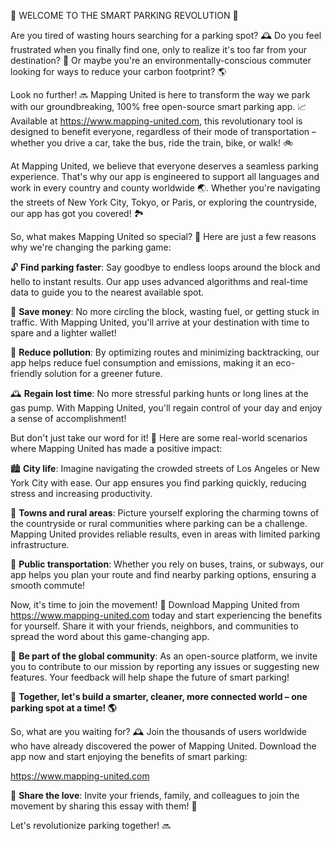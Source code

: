 🚨 WELCOME TO THE SMART PARKING REVOLUTION 🚨

Are you tired of wasting hours searching for a parking spot? 🕰️ Do you feel frustrated when you finally find one, only to realize it's too far from your destination? 💪 Or maybe you're an environmentally-conscious commuter looking for ways to reduce your carbon footprint? 🌎

Look no further! 🔜 Mapping United is here to transform the way we park with our groundbreaking, 100% free open-source smart parking app. 📈 Available at https://www.mapping-united.com, this revolutionary tool is designed to benefit everyone, regardless of their mode of transportation – whether you drive a car, take the bus, ride the train, bike, or walk! 🚲

At Mapping United, we believe that everyone deserves a seamless parking experience. That's why our app is engineered to support all languages and work in every country and county worldwide 🌏. Whether you're navigating the streets of New York City, Tokyo, or Paris, or exploring the countryside, our app has got you covered! 🏞️

So, what makes Mapping United so special? 🔮 Here are just a few reasons why we're changing the parking game:

🔓 **Find parking faster**: Say goodbye to endless loops around the block and hello to instant results. Our app uses advanced algorithms and real-time data to guide you to the nearest available spot.

💸 **Save money**: No more circling the block, wasting fuel, or getting stuck in traffic. With Mapping United, you'll arrive at your destination with time to spare and a lighter wallet!

🌟 **Reduce pollution**: By optimizing routes and minimizing backtracking, our app helps reduce fuel consumption and emissions, making it an eco-friendly solution for a greener future.

🕰️ **Regain lost time**: No more stressful parking hunts or long lines at the gas pump. With Mapping United, you'll regain control of your day and enjoy a sense of accomplishment!

But don't just take our word for it! 🤔 Here are some real-world scenarios where Mapping United has made a positive impact:

🏙️ **City life**: Imagine navigating the crowded streets of Los Angeles or New York City with ease. Our app ensures you find parking quickly, reducing stress and increasing productivity.

🌳 **Towns and rural areas**: Picture yourself exploring the charming towns of the countryside or rural communities where parking can be a challenge. Mapping United provides reliable results, even in areas with limited parking infrastructure.

🚂 **Public transportation**: Whether you rely on buses, trains, or subways, our app helps you plan your route and find nearby parking options, ensuring a smooth commute!

Now, it's time to join the movement! 🌈 Download Mapping United from https://www.mapping-united.com today and start experiencing the benefits for yourself. Share it with your friends, neighbors, and communities to spread the word about this game-changing app.

🎉 **Be part of the global community**: As an open-source platform, we invite you to contribute to our mission by reporting any issues or suggesting new features. Your feedback will help shape the future of smart parking!

🌟 **Together, let's build a smarter, cleaner, more connected world – one parking spot at a time! 🌎**

So, what are you waiting for? 🕰️ Join the thousands of users worldwide who have already discovered the power of Mapping United. Download the app now and start enjoying the benefits of smart parking:

https://www.mapping-united.com

📲 **Share the love**: Invite your friends, family, and colleagues to join the movement by sharing this essay with them! 🤩

Let's revolutionize parking together! 🔜
